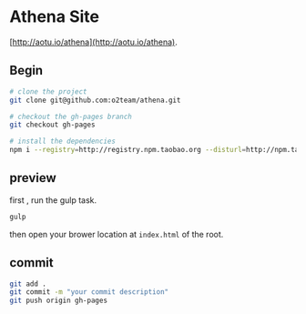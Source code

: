 # Athena Site

[http://aotu.io/athena](http://aotu.io/athena).

## Begin

```bash
# clone the project
git clone git@github.com:o2team/athena.git

# checkout the gh-pages branch
git checkout gh-pages

# install the dependencies
npm i --registry=http://registry.npm.taobao.org --disturl=http://npm.taobao.org/mirrors/node
```

## preview

first , run the gulp task.

```bash
gulp
```

then open your brower location at `index.html` of the root.

## commit

```bash
git add .
git commit -m "your commit description"
git push origin gh-pages
```

